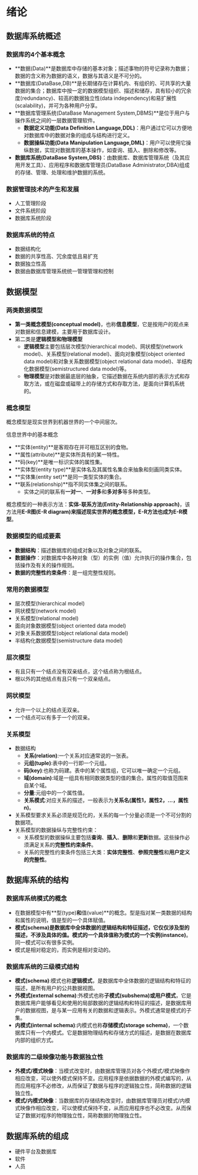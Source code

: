 # 绪论

## 数据库系统概述

### 数据库的4个基本概念

- **数据(Data)**是数据库中存储的基本对象；描述事物的符号记录称为数据；数据的含义称为数据的语义，数据与其语义是不可分的。
- **数据库(DataBase,DB)**是长期储存在计算机内、有组织的、可共享的大量数据的集合；数据库中按一定的数据模型组织、描述和储存，具有较小的冗余度(redundancy)、较高的数据独立性(data independency)和易扩展性(scalability)，并可为各种用户分享。
- **数据库管理系统(DataBase Management System,DBMS)**是位于用户与操作系统之间的一层数据管理软件。
  - **数据定义功能(Data Definition Language,DDL)**：用户通过它可以方便地对数据库中的数据对象的组成与结构进行定义。
  - **数据操纵功能(Data Manipulation Language,DML)**：用户可以使用它操纵数据，实现对数据库的基本操作，如查询、插入、删除和修改等。
- **数据库系统(DataBase System,DBS)**：由数据库、数据库管理系统（及其应用开发工具）、应用程序和数据库管理员(DataBase Administrator,DBA)组成的存储、管理、处理和维护数据的系统。

### 数据管理技术的产生和发展

- 人工管理阶段
- 文件系统阶段
- 数据库系统阶段

### 数据库系统的特点

- 数据结构化
- 数据的共享性高、冗余度低且易扩充
- 数据独立性高
- 数据由数据库管理系统统一管理管理和控制

## 数据模型

### 两类数据模型

- **第一类概念模型(conceptual model)**，也称**信息模型**，它是按用户的观点来对数据和信息建模，主要用于数据库设计。
- 第二类是**逻辑模型和物理模型**
  - **逻辑模型**主要包括层次模型(hierarchical model)、网状模型(network model)、关系模型(relational model)、面向对象模型(object oriented data model)和对象关系数据模型(object relational data model)、半结构化数据模型(semistructured data model)等。
  - **物理模型**是对数据最底层的抽象，它描述数据在系统内部的表示方式和存取方法，或在磁盘或磁带上的存储方式和存取方法，是面向计算机系统的。

### 概念模型

概念模型是现实世界到机器世界的一个中间层次。

信息世界中的基本概念

  - **实体(entity)**是客观存在并可相互区别的食物。
  - **属性(attribute)**是实体所具有的某一特性。
  - **码(key)**是唯一标识实体的属性集。
  - **实体型(entity type)**是实体名及其属性名集合来抽象和刻画同类实体。
  - **实体集(entity set)**是同一类型实体的集合。
  - **联系(relationship)**指不同实体集之间的联系。
    - 实体之间的联系有**一对一**、**一对多**和**多对多**等多种类型。

概念模型的一种表示方法：**实体-联系方法(Entity-Relationship approach)**，该方法用**E-R图(E-R diagram)**来描述现实世界的概念模型，E-R方法也成为**E-R模型**。

### 数据模型的组成要素

- **数据结构**：描述数据库的组成对象以及对象之间的联系。
- **数据操作**：对数据库中各种对象（型）的实例（值）允许执行的操作集合，包括操作及有关的操作规则。
- **数据的完整性约束条件**：是一组完整性规则。

### 常用的数据模型

- 层次模型(hierarchical model)
- 网状模型(network model)
- 关系模型(relational model)
- 面向对象数据模型(object oriented data model)
- 对象关系数据模型(object relational data model)
- 半结构化数据模型(semistructure data model)

### 层次模型

- 有且只有一个结点没有双亲结点，这个结点称为根结点。
- 根以外的其他结点有且只有一个双亲结点。

### 网状模型

- 允许一个以上的结点无双亲。
- 一个结点可以有多于一个的双亲。

### 关系模型

- 数据结构
  - **关系(relation)**:一个关系对应通常说的一张表。
  - **元组(tuple)**:表中的一行即一个元组。
  - **码(key)**:也称为码建。表中的某个属性组，它可以唯一确定一个元组。
  - **域(domain)**:域是一组具有相同数据类型的值的集合。属性的取值范围来自某个域。
  - **分量**:元组中的一个属性值。
  - **关系模式**:对应关系的描述，一般表示为**关系名(属性1，属性2，...，属性n)**。
- 关系模型要求关系必须是规范化的，关系的每一个分量必须是一个不可分割的数据项。
- 关系模型的数据操纵与完整性约束：
  - 关系模型的数据操纵主要包括**查询**、**插入**、**删除**和**更新**数据。这些操作必须满足关系的**完整性约束条件**。
  - 关系的完整性约束条件包括三大类：**实体完整性**、**参照完整性**和**用户定义的完整性**。

## 数据库系统的结构

### 数据库系统模式的概念

- 在数据模型中有**型(type)**和**值(value)**的概念。型是指对某一类数据的结构和属性的说明，值是型的一个具体赋值。
- **模式(schema)**是数据库中全体数据的逻辑结构和特征描述，它仅仅涉及型的描述，不涉及具体的值。模式的一个具体值称为模式的一个**实例(instance)**。同一模式可以有很多实例。
- 模式是相对稳定的，而实例是相对变动的。

### 数据库系统的三级模式结构

- **模式(schema)**:模式也称**逻辑模式**，是数据库中全体数据的逻辑结构和特征的描述，是所有用户的公共数据视图。
- **外模式(external schema)**:外模式也称**子模式(subshema)**或**用户模式**，它是数据库用户能够看见和使用的局部数据的逻辑结构和特征的描述，是数据库用户的数据视图，是与某一应用有关的数据和逻辑表示。外模式通常是模式的子集。
- **内模式(internal schema)**:内模式也称**存储模式(storage schema)**，一个数据库只有一个内模式。它是数据物理结构和存储方式的描述，是数据在数据库内部的组织方式。

### 数据库的二级映像功能与数据独立性

- **外模式/模式映像**：当模式改变时，由数据库管理员对各个外模式/模式映像作相应改变，可以使外模式保持不变。应用程序是依据数据的外模式编写的，从而应用程序不必修改，从而保证了数据与程序的逻辑独立性，简称数据的逻辑独立性。
- **模式/内模式映像**：当数据库的存储结构改变时，由数据库管理员对模式/内模式映像作相应改变，可以使模式保持不变，从而应用程序也不必改变。从而保证了数据对程序的物理独立性，简称数据的物理独立性。

## 数据库系统的组成

- 硬件平台及数据库
- 软件
- 人员
